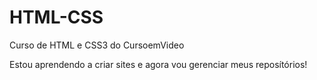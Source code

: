 # HTML-CSS
 Curso  de HTML e CSS3 do CursoemVideo

 Estou aprendendo a criar sites e agora vou gerenciar meus reposítórios!
